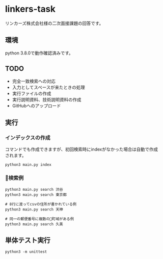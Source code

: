 # linkers-task

リンカーズ株式会社様の二次面接課題の回答です。

## 環境

python 3.8.0で動作確認済みです。

## TODO

- 完全一致検索への対応
- 入力としてスペースが来たときの処理
- 実行ファイルの作成
- 実行説明資料、技術説明資料の作成
- GitHubへのアップロード

## 実行

### インデックスの作成 

コマンドでも作成できますが、初回検索時にindexがなかった場合は自動で作成されます。

```
python3 main.py index
```

### 検索例

```
python3 main.py search 渋谷
python3 main.py search 東京都

# 8行に渡ってcsvの住所が書かれている例
python3 main.py search 天神

# 同一の郵便番号に複数の町域がある例
python3 main.py search 久美
```

## 単体テスト実行

```
python3 -m unittest
```

